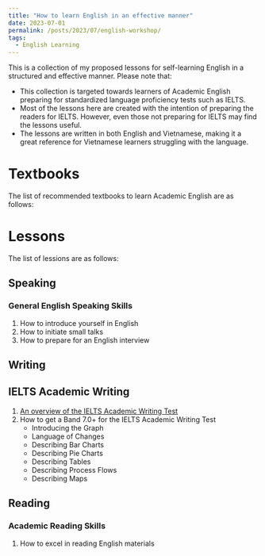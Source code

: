 ```yaml
---
title: "How to learn English in an effective manner"
date: 2023-07-01
permalink: /posts/2023/07/english-workshop/
tags:
  - English Learning
---
```


This is a collection of my proposed lessons for self-learning English in a structured and effective manner. Please note that:
*  This collection is targeted towards learners of Academic English preparing for standardized language proficiency tests such as IELTS. 
* Most of the lessons here are created with the intention of preparing the readers for IELTS. However, even those not preparing for IELTS may find the lessons useful.
* The lessons are written in both English and Vietnamese, making it a great reference for Vietnamese learners struggling with the language.

# Textbooks
The list of recommended textbooks to learn Academic English are as follows:


# Lessons
The list of lessions are as follows:

## Speaking
### General English Speaking Skills
1. How to introduce yourself in English
2. How to initiate small talks
3. How to prepare for an English interview

## Writing
## IELTS Academic Writing
1. [An overview of the IELTS Academic Writing Test](../_posts/2023-08-18-ielts-academic-writing-overview.md)
2. How to get a Band 7.0+ for the IELTS Academic Writing Test
    * Introducing the Graph
    * Language of Changes
    * Describing Bar Charts
    * Describing Pie Charts
    * Describing Tables
    * Describing Process Flows
    * Describing Maps


## Reading
### Academic Reading Skills
1. How to excel in reading English materials


